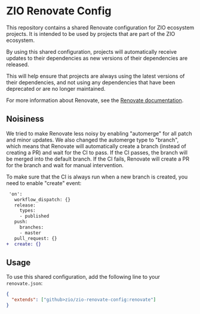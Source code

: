 # ZIO Renovate Config

This repository contains a shared Renovate configuration for ZIO ecosystem projects. It is intended to be used by projects that are part of the ZIO ecosystem.

By using this shared configuration, projects will automatically receive updates to their dependencies as new versions of their dependencies are released.

This will help ensure that projects are always using the latest versions of their dependencies, and not using any dependencies that have been deprecated or are no longer maintained.

For more information about Renovate, see the [Renovate documentation](https://docs.renovatebot.com/).

## Noisiness

We tried to make Renovate less noisy by enabling "automerge" for all patch and minor updates. We also changed the automerge type to "branch", which means that Renovate will automatically create a branch (instead of creating a PR) and wait for the CI to pass. If the CI passes, the branch will be merged into the default branch. If the CI fails, Renovate will create a PR for the branch and wait for manual intervention.

To make sure that the CI is always run when a new branch is created, you need to enable "create" event:

```diff
 'on':
   workflow_dispatch: {}
   release:
     types:
     - published
   push:
     branches:
     - master
   pull_request: {}
+  create: {}
```

## Usage

To use this shared configuration, add the following line to your `renovate.json`:

```json
{
  "extends": ["github>zio/zio-renovate-config:renovate"]
}
```
